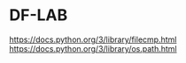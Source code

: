# DF-LAB
https://docs.python.org/3/library/filecmp.html
https://docs.python.org/3/library/os.path.html
